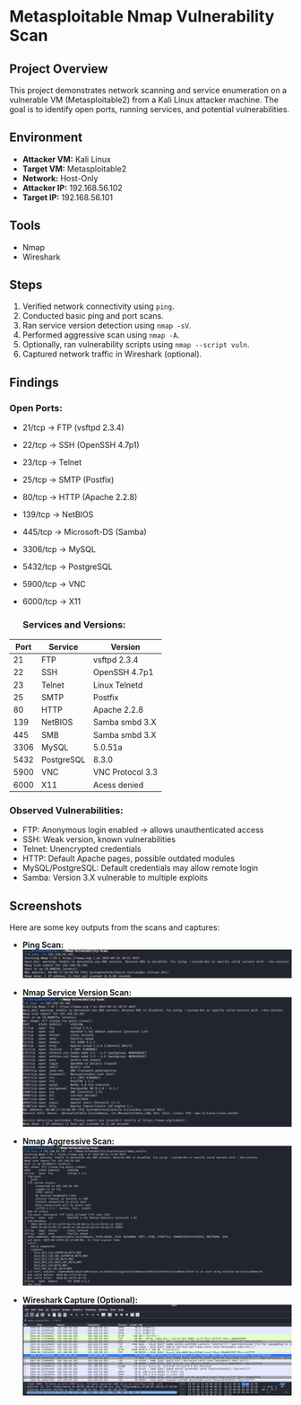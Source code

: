 # Metasploitable Nmap Vulnerability Scan

## Project Overview
This project demonstrates network scanning and service enumeration on a vulnerable VM (Metasploitable2) from a Kali Linux attacker machine. The goal is to identify open ports, running services, and potential vulnerabilities.

## Environment
- **Attacker VM:** Kali Linux
- **Target VM:** Metasploitable2
- **Network:** Host-Only
- **Attacker IP:** 192.168.56.102
- **Target IP:** 192.168.56.101

## Tools
- Nmap
- Wireshark

## Steps
1. Verified network connectivity using `ping`.
2. Conducted basic ping and port scans.
3. Ran service version detection using `nmap -sV`.
4. Performed aggressive scan using `nmap -A`.
5. Optionally, ran vulnerability scripts using `nmap --script vuln`.
6. Captured network traffic in Wireshark (optional).

## Findings
### Open Ports: 
- 21/tcp  → FTP (vsftpd 2.3.4)
- 22/tcp  → SSH (OpenSSH 4.7p1)
- 23/tcp  → Telnet
- 25/tcp  → SMTP (Postfix)
- 80/tcp  → HTTP (Apache 2.2.8)
- 139/tcp → NetBIOS
- 445/tcp → Microsoft-DS (Samba)
- 3306/tcp → MySQL
- 5432/tcp → PostgreSQL
- 5900/tcp → VNC
- 6000/tcp → X11
  

  ### Services and Versions:
| Port | Service | Version |
|------|---------|---------|
| 21   | FTP     | vsftpd 2.3.4 |
| 22   | SSH     | OpenSSH 4.7p1 |
| 23   | Telnet  | Linux Telnetd |
| 25   | SMTP    | Postfix |
| 80   | HTTP    | Apache 2.2.8 |
| 139  | NetBIOS | Samba smbd 3.X |
| 445  | SMB     | Samba smbd 3.X |
| 3306 | MySQL   | 5.0.51a |
| 5432 | PostgreSQL | 8.3.0 |
| 5900 | VNC     | VNC Protocol 3.3 |
| 6000 | X11     | Acess denied |

### Observed Vulnerabilities:
- FTP: Anonymous login enabled → allows unauthenticated access  
- SSH: Weak version, known vulnerabilities  
- Telnet: Unencrypted credentials  
- HTTP: Default Apache pages, possible outdated modules  
- MySQL/PostgreSQL: Default credentials may allow remote login  
- Samba: Version 3.X vulnerable to multiple exploits  

## Screenshots
Here are some key outputs from the scans and captures:

- **Ping Scan:**  
  ![Ping Scan](screenshots/ping.png)

- **Nmap Service Version Scan:**  
  ![Nmap sV Scan](screenshots/nmap_sV.png)

- **Nmap Aggressive Scan:**  
  ![Nmap Aggressive Scan](screenshots/nmap_A.png)

- **Wireshark Capture (Optional):**  
  ![Wireshark Capture](screenshots/wireshark_capture.png)

